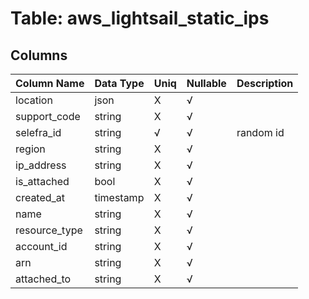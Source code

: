 # Table: aws_lightsail_static_ips

## Columns 

|  Column Name   |  Data Type  | Uniq | Nullable | Description | 
|  ----  | ----  | ----  | ----  | ---- | 
| location | json | X | √ |  | 
| support_code | string | X | √ |  | 
| selefra_id | string | √ | √ | random id | 
| region | string | X | √ |  | 
| ip_address | string | X | √ |  | 
| is_attached | bool | X | √ |  | 
| created_at | timestamp | X | √ |  | 
| name | string | X | √ |  | 
| resource_type | string | X | √ |  | 
| account_id | string | X | √ |  | 
| arn | string | X | √ |  | 
| attached_to | string | X | √ |  | 


